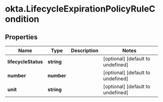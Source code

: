 # okta.LifecycleExpirationPolicyRuleCondition

## Properties

Name | Type | Description | Notes
------------ | ------------- | ------------- | -------------
**lifecycleStatus** | **string** |  | [optional] [default to undefined]
**number** | **number** |  | [optional] [default to undefined]
**unit** | **string** |  | [optional] [default to undefined]

